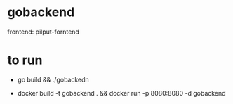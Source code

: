 # gobackend
frontend: pilput-forntend

# to run 


- go build && ./gobackedn

- docker build -t gobackend . && docker run -p 8080:8080 -d gobackend
